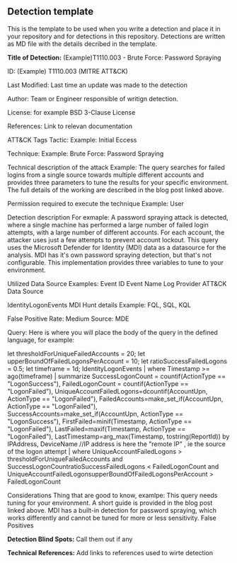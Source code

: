 ## Detection template
This is the template to be used when you write a detection and place it in your repository and for detections in this repository. Detections are written as MD file with the details decribed in the template.

**Title of Detection:** 
(Example)T1110.003 - Brute Force: Password Spraying

ID:
(Example) T1110.003 (MITRE ATT&CK)

Last Modified:
Last time an update was made to the detection

Author:
Team or Engineer responsible of writign detection.

License:
for example BSD 3-Clause License

References:
Link to relevan documentation

ATT&CK Tags
Tactic:
Example: Initial Eccess

Technique:
Example: Brute Force: Password Spraying

Technical description of the attack
Example: The query searches for failed logins from a single source towards multiple different accounts and provides three parameters to tune the results for your specific environment. The full details of the working are described in the blog post linked above.

Permission required to execute the technique
Example: User

Detection description
For exmaple: A password spraying attack is detected, where a single machine has performed a large number of failed login attempts, with a large number of different accounts. For each account, the attacker uses just a few attempts to prevent account lockout. This query uses the Microsoft Defender for Identity (MDI) data as a datasource for the analysis. MDI has it's own password spraying detection, but that's not configurable. This implementation provides three variables to tune to your environment.

Utilized Data Source
Examples: Event ID Event Name Log Provider ATT&CK Data Source

IdentityLogonEvents MDI
Hunt details
Example: FQL, SQL, KQL

False Positive Rate:
Medium Source: MDE

Query:
Here is where you will place the body of the query in the defined language, for example:

let thresholdForUniqueFailedAccounts = 20; let upperBoundOfFailedLogonsPerAccount = 10; let ratioSuccessFailedLogons = 0.5; let timeframe = 1d; IdentityLogonEvents | where Timestamp >= ago(timeframe) | summarize SuccessLogonCount = countif(ActionType == "LogonSuccess"), FailedLogonCount = countif(ActionType == "LogonFailed"), UniqueAccountFailedLogons=dcountif(AccountUpn, ActionType == "LogonFailed"), FailedAccounts=make_set_if(AccountUpn, ActionType == "LogonFailed"), SuccessAccounts=make_set_if(AccountUpn, ActionType == "LogonSuccess"), FirstFailed=minif(Timestamp, ActionType == "LogonFailed"), LastFailed=maxif(Timestamp, ActionType == "LogonFailed"), LastTimestamp=arg_max(Timestamp, tostring(ReportId)) by IPAddress, DeviceName //IP address is here the "remote IP" , ie the source of the logon attempt | where UniqueAccountFailedLogons > thresholdForUniqueFailedAccounts and SuccessLogonCountratioSuccessFailedLogons < FailedLogonCount and UniqueAccountFailedLogonsupperBoundOfFailedLogonsPerAccount > FailedLogonCount

Considerations
Thing that are good to know, examlpe: This query needs tuning for your environment. A short guide is provided in the blog post linked above. MDI has a built-in detection for password spraying, which works differently and cannot be tuned for more or less sensitivity. False Positives

**Detection Blind Spots:**
Call them out if any

**Technical References:** 
Add links to references used to wirte detection
